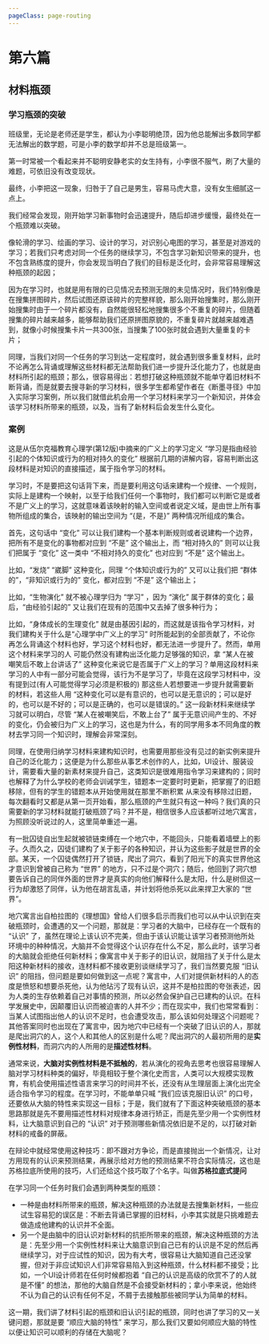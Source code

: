 ```yaml
---
pageClass: page-routing 
---
```


# 第六篇

## 材料瓶颈 <Badge text="主题"/>

<div class="case">
    <h3>学习瓶颈的突破</h3>
    <p>班级里，无论是老师还是学生，都认为小李聪明绝顶，因为他总能解出多数同学都无法解出的数学题，可是小李的数学却并不总是班级第一。</p>
    <p>第一时常被一个看起来并不聪明安静老实的女生持有，小李很不服气，刷了大量的难题，可依旧没有改变现状。</p>
    <p>最终，小李把这一现象，归咎于了自己是男生，容易马虎大意，没有女生细腻这一点上。</p>
</div>

我们经常会发现，刚开始学习新事物时会迅速提升，随后却进步缓慢，最终处在一个瓶颈难以突破。

像轮滑的学习、绘画的学习、设计的学习，对识别心电图的学习，甚至是对游戏的学习；若我们只考虑对同一个任务的继续学习，不包含学习新知识带来的提升，也不包含熟练度的提升，你会发现当明白了我们的目标是泛化时，会非常容易理解这种瓶颈的起因；

因为在学习时，也就是用有限的已见情况去预测无限的未见情况时，我们特别像是在搜集拼图碎片，然后试图还原该碎片的完整样貌，那么刚开始搜集时，那么刚开始搜集时由于一个碎片都没有，自然能很轻松地搜集很多个不重复的碎片，但随着搜集的碎片越来越多，能够帮助我们还原拼图原貌的，不重复碎片就越来越难遇到，就像小时候搜集卡片一共300张，当搜集了100张时就会遇到大量重复的卡片；

同理，当我们对同一个任务的学习到达一定程度时，就会遇到很多重复材料，此时不论再怎么背诵或理解这些材料都无法帮助我们进一步提升泛化能力了，也就是由材料所引起的瓶颈；那么，很容易得出：若想打破这种瓶颈就不能单守着旧材料不断背诵，而是就要去搜寻新的学习材料，很多学生都希望作者在《断墨寻径》中加入实际学习案例，所以我们就借此机会用一个学习材料来学习一个新知识，并体会该学习材料所带来的瓶颈，以及，当有了新材料后会发生什么变化。 

### 案例

这是从伍尔克福教育心理学(第12版)中摘来的广义上的学习定义 “学习是指由经验引起的个体知识或行为的相对持久的变化” 根据前几期的讲解内容，容易判断出这段材料是对知识的直接描述，属于指令学习的材料。

学习时，不是要把这句话背下来，而是要利用这句话来建构一个规律、一个规则，实际上是建构一个映射，以至于给我们任何一个事物时，我们都可以判断它是或者不是广义上的学习，这就意味着该映射的输入空间或者说定义域，是由世上所有事物所组成的集合，该映射的输出空间为 “{是，不是}” 两种情况所组成的集合。

首先，这句话中 “变化” 可以让我们建构一个基本判断规则或者说建构一个边界，把所有不是变化的事物都对应到 “不是” 这个输出上，而 “相对持久的” 则可以让我们把属于 “变化” 这一类中 “不相对持久的变化” 也对应到 “不是” 这个输出上。

比如，“发烧” “崴脚” 这种变化，同理 “个体知识或行为的” 又可以让我们把 “群体的”，“非知识或行为的” 变化，都对应到 “不是” 这个输出上；

比如，“生物演化” 就不被心理学归为 “学习” ，因为 “演化” 属于群体的变化；最后，“由经验引起的” 又让我们在现有的范围中又去掉了很多种行为；

比如，“身体成长的生理变化” 就是由基因引起的，而这就是该指令学习材料，对我们建构关于什么是“心理学中广义上的学习” 时所能起到的全部贡献了，不论你再怎么背诵这个材料也好，学习这个材料也好，都无法进一步提升了。然而，单用这个材料来学习的人 可能仍然没有建构出泛化能力足够强的知识，拿 “某人在被嘲笑后不敢上台讲话了” 这种变化来说它是否属于广义上的学习？单用这段材料来学习的人中有一部分可能会觉得，该行为不是学习了，毕竟在这段学习材料中，没有提到过(有人可能觉得学习必须是积极的) 那这些人若想要进一步提升就需要新的材料，若这些人用 “这种变化可以是有意识的，也可以是无意识的；可以是好的，也可以是不好的；可以是正确的，也可以是错误的。” 这一段新材料来继续学习就可以明白，尽管 “某人在被嘲笑后，不敢上台了” 属于无意识间产生的、不好的变化，仍会被归为广义上的学习，这也是为什么，有的同学用多本不同角度的教材去学习同一个知识时，理解会非常深刻。

同理，在使用归纳学习材料来建构知识时，也需要用那些没有见过的新实例来提升自己的泛化能力；这便是为什么那些从事艺术创作的人，比如，UI设计、服装设计，需要看大量的新素材来提升自己，这类知识是很难用指令学习来建构的；同时也解释了为什么学校的老师会训诫学生，错题本一定要时时更新，把掌握了的旧题移除，但有的学生的错题本从开始使用就在那里不断积累 从来没有移除过旧题，每次翻看时又都是从第一页开始看，那么瓶颈的产生就只有这一种吗？我们真的只需要新的学习材料就能打破瓶颈了吗？并不是，相信很多人应该都听过地穴寓言，为照顾没听说过的人，这里简单重述一遍。

有一批囚徒自出生起就被锁链束缚在一个地穴中，不能回头，只能看着墙壁上的影子。久而久之，囚徒们建构了关于影子的各种知识，并认为这些影子就是世界的全部。某天，一个囚徒偶然打开了锁链，爬出了洞穴，看到了阳光下的真实世界他这才意识到曾被自己称为 “世界” 的地方，只不过是个洞穴；随后，他回到了洞穴想要告诉自己的同伴外面的世界才是真实的向他们解释什么是太阳，什么是树但这一行为却激怒了同伴，认为他在胡言乱语，并计划将他杀死以此来捍卫大家的 “世界”。

地穴寓言出自柏拉图的《理想国》曾给人们很多启示而我们也可以从中认识到在突破瓶颈时，会遭遇的又一个问题，那就是：学习者的大脑中，已经存在一个既有的 “认识” 了，虽然在理论上该认识不完美，但由于该认识能让该学习者预测他所处环境中的种种情况，大脑并不会觉得这个认识存在什么不足，那么此时，该学习者的大脑就会拒绝任何新材料；像寓言中关于影子的旧认识，就阻挡了关于什么是太阳这种新材料的接收，连材料都不接收更别谈继续学习了，我们当然要克服 “旧认识” 的阻挡，但问题是要如何做到这一点呢？寓言中，人们对提供新材料的人的态度是愤怒和想要杀死他，认为他玷污了现有认识，这并不是柏拉图的夸张表述，因为人类的生存依赖着自己对事情的预测，所以必然会保护自己已建构的认识。在科学发展史中，因颠覆旧认识而被迫害的人并不少；而在现实中，我们也常常看到：当某人试图指出他人的认识不足时，也会遭受攻击，那么该如何处理这个问题呢？其他答案同时也出现在了寓言中，因为地穴中已经有一个突破了旧认识的人，那就是爬出洞穴的人，这个人和其他人的区别是什么呢？爬出洞穴的人最初所用的是**实例性材料**，而洞穴内的人所用的是**描述性材料**。

通常来说，**大脑对实例性材料是不抵触的**，若从演化的视角去思考也很容易理解人脑对学习材料种类的偏好，毕竟相较于整个演化史而言，人类可以大规模实现教育，有机会使用描述性语言来学习的时间并不长，还没有从生理层面上演化出完全适合指令学习的程度。在学习时，不能单单只喊 “我们应该克服旧认识” 的口号，还要依从大脑的特性来实现这一目标；于是，我们就有了下面这种突破瓶颈的基本思路那就是先不要用描述性材料对规律本身进行矫正，而是先至少用一个实例性材料，让大脑意识到自己的 “认识” 对于预测哪些新情况依旧是不足的，以打破对新材料的戒备的屏蔽。

在辩论中就经常使用这种技巧：即不跟对方争论，而是直接抛出一个新情况，让对方用现有的认识来预测结果，再展示给对方他的预测结果不符合实际情况，这也是苏格拉底所使用的技巧，人们还给这个技巧取了个名字。叫做**苏格拉底式提问** 

<Badge text="总结" type="error" /> 在学习同一个任务时我们会遇到两种类型的瓶颈：

* 一种是由材料所带来的瓶颈，解决这种瓶颈的办法就是去搜集新材料，一些应试生容易犯的误区是：不断去背诵已掌握的旧材料，小李其实就是只挑难题去做造成他建构的认识并不全面。
* 另一个是由脑中的旧认识对新材料的抗拒所带来的瓶颈，解决这种瓶颈的方法是：先至少用一个实例性材料来让大脑意识到自己已有的认识是不足的然后再继续学习，对于应试性的知识，因为有大考，很容易让大脑知道自己还没掌握，但对于非应试知识人们非常容易陷入到这种瓶颈，什么材料都不接受；比如，一个UI设计师若在任何时候都抱着 “自己的认识是高级的欣赏不了的人就是不懂” 的想法，那他的大脑自然是不会接受新材料的；拿小李来说，他始终不认为自己的认识有任何不足，不屑于去接触那些被同学认为简单的材料。

这一期，我们讲了材料引起的瓶颈和旧认识引起的瓶颈，同时也讲了学习的又一关键问题，那就是要 “顺应大脑的特性” 来学习，那么我们又要如何顺应大脑的特性 以便让知识可以顺利的存储在大脑呢？